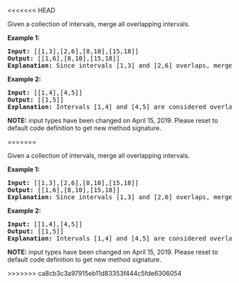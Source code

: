 <<<<<<< HEAD
<p>Given a collection of intervals, merge all overlapping intervals.</p>

<p><strong>Example 1:</strong></p>

<pre>
<strong>Input:</strong> [[1,3],[2,6],[8,10],[15,18]]
<strong>Output:</strong> [[1,6],[8,10],[15,18]]
<strong>Explanation:</strong> Since intervals [1,3] and [2,6] overlaps, merge them into [1,6].
</pre>

<p><strong>Example 2:</strong></p>

<pre>
<strong>Input:</strong> [[1,4],[4,5]]
<strong>Output:</strong> [[1,5]]
<strong>Explanation:</strong> Intervals [1,4] and [4,5] are considered overlapping.</pre>

<p><strong>NOTE:</strong>&nbsp;input types have been changed on April 15, 2019. Please reset to default code definition to get new method signature.</p>
=======
<p>Given a collection of intervals, merge all overlapping intervals.</p>

<p><strong>Example 1:</strong></p>

<pre>
<strong>Input:</strong> [[1,3],[2,6],[8,10],[15,18]]
<strong>Output:</strong> [[1,6],[8,10],[15,18]]
<strong>Explanation:</strong> Since intervals [1,3] and [2,6] overlaps, merge them into [1,6].
</pre>

<p><strong>Example 2:</strong></p>

<pre>
<strong>Input:</strong> [[1,4],[4,5]]
<strong>Output:</strong> [[1,5]]
<strong>Explanation:</strong> Intervals [1,4] and [4,5] are considered overlapping.</pre>

<p><strong>NOTE:</strong>&nbsp;input types have been changed on April 15, 2019. Please reset to default code definition to get new method signature.</p>
>>>>>>> ca8cb3c3a97915eb11d83353f444c5fde6306054
